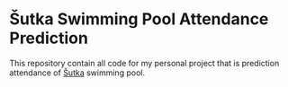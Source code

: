 # Šutka Swimming Pool Attendance Prediction

This repository contain all code for my personal project that is prediction attendance of [Šutka](https://www.sutka.eu/en/) swimming pool.

